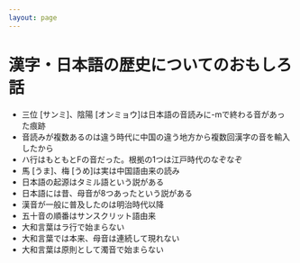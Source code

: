 ```yaml
---
layout: page
---
```


# 漢字・日本語の歴史についてのおもしろ話

* 三位 [サンミ]、陰陽 [オンミョウ]は日本語の音読みに-mで終わる音があった痕跡
* 音読みが複数あるのは違う時代に中国の違う地方から複数回漢字の音を輸入したから
* ハ行はもともとFの音だった。根拠の1つは江戸時代のなぞなぞ
* 馬 [うま]、梅 [うめ]は実は中国語由来の読み
* 日本語の起源はタミル語という説がある
* 日本語には昔、母音が8つあったという説がある
* 漢音が一般に普及したのは明治時代以降
* 五十音の順番はサンスクリット語由来
* 大和言葉はラ行で始まらない
* 大和言葉では本来、母音は連続して現れない
* 大和言葉は原則として濁音で始まらない
